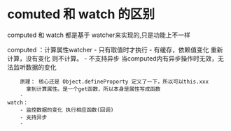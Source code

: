 

# comuted 和 watch 的区别 
  
   computed 和 watch 都是基于 watcher来实现的,只是功能上不一样

   computed ：计算属性watcher
        - 只有取值时才执行
        - 有缓存，依赖值变化 重新计算，没有变化 则不计算。
        - 不支持异步 当computed内有异步操作时无效，无法监听数据的变化
       
        原理： 核心还是 Object.defineProporty 定义了一下，所以可以this.xxx
          拿到计算属性。是一个get函数，所以本身是属性写成函数
        -   
    watch：
        - 监控数据的变化 执行相应函数(回调)
        - 支持异步
        -     


